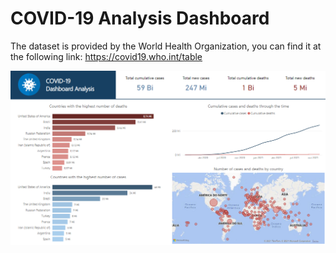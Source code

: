 # COVID-19 Analysis Dashboard
The dataset is provided by the World Health Organization, you can find it at the following link: https://covid19.who.int/table

 ![Screenshot](figure.PNG)
